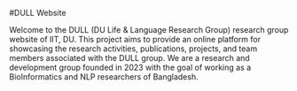 #DULL Website

Welcome to the DULL (DU Life & Language Research Group) research group website of IIT, DU. This project aims to provide an online platform for showcasing the research activities, publications, projects, and team members associated with the DULL group.
We are a research and development group founded in 2023 with the goal of working as a BioInformatics and NLP researchers of Bangladesh.

